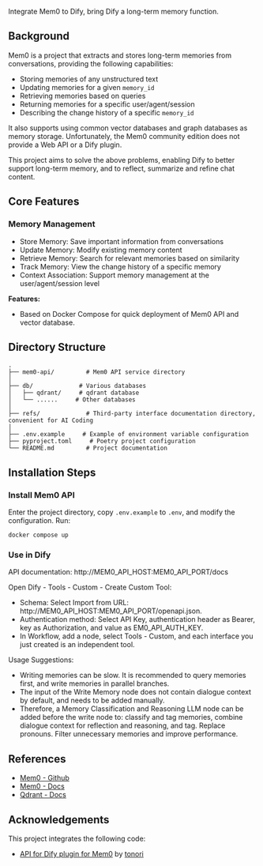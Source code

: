 Integrate Mem0 to Dify, bring Dify a long-term memory function. 

## Background

Mem0 is a project that extracts and stores long-term memories from conversations, providing the following capabilities:

- Storing memories of any unstructured text
- Updating memories for a given `memory_id`
- Retrieving memories based on queries
- Returning memories for a specific user/agent/session
- Describing the change history of a specific `memory_id`

It also supports using common vector databases and graph databases as memory storage.
Unfortunately, the Mem0 community edition does not provide a Web API or a Dify plugin.

This project aims to solve the above problems, enabling Dify to better support long-term memory, and to reflect, summarize and refine chat content.

## Core Features

### Memory Management

- Store Memory: Save important information from conversations
- Update Memory: Modify existing memory content
- Retrieve Memory: Search for relevant memories based on similarity
- Track Memory: View the change history of a specific memory
- Context Association: Support memory management at the user/agent/session level

**Features:**

- Based on Docker Compose for quick deployment of Mem0 API and vector database.

## Directory Structure

```
.
├── mem0-api/         # Mem0 API service directory
│
├── db/             # Various databases
│   ├── qdrant/     # qdrant database
│   └── ......     # Other databases
│
├── refs/             # Third-party interface documentation directory, convenient for AI Coding
│
├── .env.example     # Example of environment variable configuration
├── pyproject.toml     # Poetry project configuration
└── README.md         # Project documentation
```

## Installation Steps

### Install Mem0 API

Enter the project directory, copy `.env.example` to `.env`, and modify the configuration.
Run:

```
docker compose up
```

### Use in Dify

API documentation: http://MEM0_API_HOST:MEM0_API_PORT/docs

Open Dify - Tools - Custom - Create Custom Tool:

- Schema: Select Import from URL: http://MEM0_API_HOST:MEM0_API_PORT/openapi.json.
- Authentication method: Select API Key, authentication header as Bearer, key as Authorization, and value as EM0_API_AUTH_KEY.
- In Workflow, add a node, select Tools - Custom, and each interface you just created is an independent tool.

Usage Suggestions:

- Writing memories can be slow. It is recommended to query memories first, and write memories in parallel branches.
- The input of the Write Memory node does not contain dialogue context by default, and needs to be added manually.
- Therefore, a Memory Classification and Reasoning LLM node can be added before the write node to: classify and tag memories, combine dialogue context for reflection and reasoning, and tag. Replace pronouns. Filter unnecessary memories and improve performance.

## References

- [Mem0 - Github](https://github.com/mem0ai/mem0)
- [Mem0 - Docs ](https://docs.mem0.ai/overview)
- [Qdrant - Docs](https://qdrant.tech/documentation/)

## Acknowledgements

This project integrates the following code:

- [API for Dify plugin for Mem0](https://github.com/tonori/mem0ai-api) by [tonori](https://github.com/tonori)
